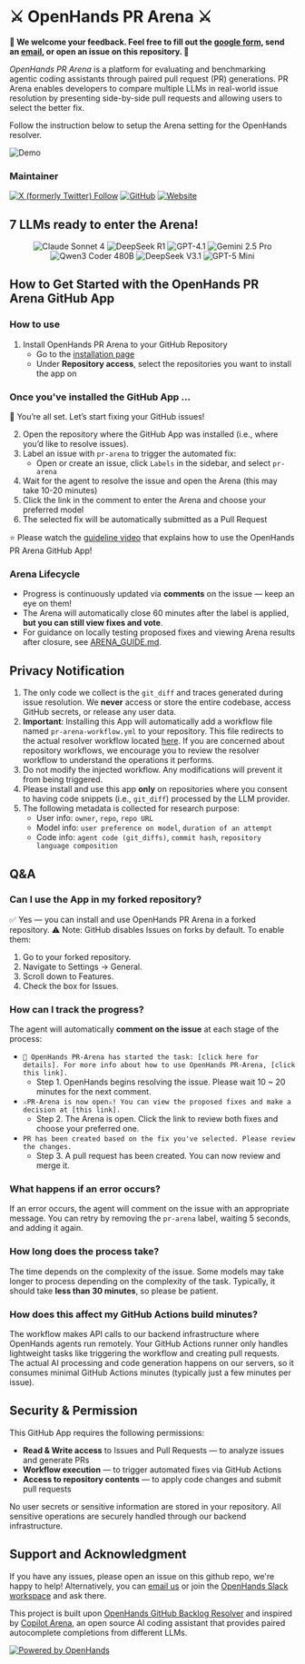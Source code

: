 # ⚔️ OpenHands PR Arena ⚔️

**👐 We welcome your feedback. Feel free to fill out the [google form](https://docs.google.com/forms/d/e/1FAIpQLSdNwc2LuqpC7cMrHblH_ZV8PeubWomXh4t2rHQR4Q_Z2VXYKA/viewform?usp=dialog), send an [email](mailto:jiseungh@andrew.cmu.edu), or open an issue on this repository. 👐**

*OpenHands PR Arena* is a platform for evaluating and benchmarking agentic coding assistants through paired pull request (PR) generations. PR Arena enables developers to compare multiple LLMs in real-world issue resolution by presenting side-by-side pull requests and allowing users to select the better fix.

Follow the instruction below to setup the Arena setting for the OpenHands resolver.

![Demo](assets/img/demo.gif)

### Maintainer
[![X (formerly Twitter) Follow](https://img.shields.io/twitter/follow/jiseungh99?style=flat-square&logo=x&label=Jiseung%20Hong)](https://x.com/jiseungh99)
[![GitHub](https://img.shields.io/badge/JiseungHong-181717?style=flat-square&logo=github&logoColor=white)](https://github.com/JiseungHong)
[![Website](https://img.shields.io/badge/wlqmfl.com-4285F4?style=flat-square&logo=google-chrome&logoColor=white)](https://wlqmfl.com)

## 7 LLMs ready to enter the Arena!

<div align="center">

![Claude Sonnet 4](https://img.shields.io/badge/Claude_Sonnet_4-191919?style=for-the-badge&logo=anthropic&logoColor=white)
![DeepSeek R1](https://img.shields.io/badge/🐋_DeepSeek_R1-0084FF?style=for-the-badge)
![GPT-4.1](https://img.shields.io/badge/GPT--4.1-10A37F?style=for-the-badge&logo=openai&logoColor=white)
![Gemini 2.5 Pro](https://img.shields.io/badge/Gemini_2.5_Pro-4285F4?style=for-the-badge&logo=google&logoColor=white)
![Qwen3 Coder 480B](https://img.shields.io/badge/Qwen3_Coder_480B-FF6A00?style=for-the-badge&logo=alibaba-cloud&logoColor=white)
![DeepSeek V3.1](https://img.shields.io/badge/🐋_DeepSeek_V3.1-0084FF?style=for-the-badge)
![GPT-5 Mini](https://img.shields.io/badge/GPT--5_Mini-10A37F?style=for-the-badge&logo=openai&logoColor=white)

</div>


## How to Get Started with the OpenHands PR Arena GitHub App

### How to use

1. Install OpenHands PR Arena to your GitHub Repository
    - Go to the [installation page](https://github.com/apps/openhands-pr-arena/installations/new)
    - Under **Repository access**, select the repositories you want to install the app on

### Once you've installed the GitHub App ...
🎉 You’re all set. Let’s start fixing your GitHub issues!

2. Open the repository where the GitHub App was installed (i.e., where you’d like to resolve issues).
3. Label an issue with `pr-arena` to trigger the automated fix:
    - Open or create an issue, click `Labels` in the sidebar, and select `pr-arena`
4. Wait for the agent to resolve the issue and open the Arena (this may take 10-20 minutes)
5. Click the link in the comment to enter the Arena and choose your preferred model
6. The selected fix will be automatically submitted as a Pull Request

⭐️ Please watch the [guideline video](https://youtu.be/BV2Rj_zlk2g) that explains how to use the OpenHands PR Arena GitHub App!

### Arena Lifecycle
- Progress is continuously updated via **comments** on the issue — keep an eye on them!
- The Arena will automatically close 60 minutes after the label is applied, **but you can still view fixes and vote**.
- For guidance on locally testing proposed fixes and viewing Arena results after closure, see [ARENA_GUIDE.md](ARENA_GUIDE.md).

## Privacy Notification
1. The only code we collect is the `git_diff` and traces generated during issue resolution. We **never** access or store the entire codebase, access GitHub secrets, or release any user data.
2. **Important**: Installing this App will automatically add a workflow file named `pr-arena-workflow.yml` to your repository. This file redirects to the actual resolver workflow located [here](https://github.com/neulab/pr-arena/blob/main/.github/workflows/pr-arena-resolver.yml). If you are concerned about repository workflows, we encourage you to review the resolver workflow to understand the operations it performs.
3. Do not modify the injected workflow. Any modifications will prevent it from being triggered.
4. Please install and use this app **only** on repositories where you consent to having code snippets (i.e., `git_diff`) processed by the LLM provider.
5. The following metadata is collected for research purpose:
    - User info: `owner`, `repo`, `repo URL`
    - Model info: `user preference on model`, `duration of an attempt`
    - Code info: `agent code (git_diffs)`, `commit hash`, `repository language composition`

##  Q&A
### Can I use the App in my forked repository?
✅ Yes — you can install and use OpenHands PR Arena in a forked repository.
⚠️ Note: GitHub disables Issues on forks by default. To enable them:
1. Go to your forked repository.
2. Navigate to Settings → General.
3. Scroll down to Features.
4. Check the box for Issues.

### How can I track the progress?
The agent will automatically **comment on the issue** at each stage of the process:
  - `👐 OpenHands PR-Arena has started the task: [click here for details]. For more info about how to use OpenHands PR-Arena, [click this link].`
    - Step 1. OpenHands begins resolving the issue. Please wait 10 ~ 20 minutes for the next comment.
  - `⚔️PR-Arena is now open⚔️! You can view the proposed fixes and make a decision at [this link].`
    - Step 2. The Arena is open. Click the link to review both fixes and choose your preferred one.
  - `PR has been created based on the fix you've selected. Please review the changes.`
    - Step 3. A pull request has been created. You can now review and merge it.

### What happens if an error occurs?
If an error occurs, the agent will comment on the issue with an appropriate message. You can retry by removing the `pr-arena` label, waiting 5 seconds, and adding it again.

### How long does the process take?
The time depends on the complexity of the issue. Some models may take longer to process depending on the complexity of the task. Typically, it should take **less than 30 minutes**, so please be patient.

### How does this affect my GitHub Actions build minutes?
The workflow makes API calls to our backend infrastructure where OpenHands agents run remotely. Your GitHub Actions runner only handles lightweight tasks like triggering the workflow and creating pull requests. The actual AI processing and code generation happens on our servers, so it consumes minimal GitHub Actions minutes (typically just a few minutes per issue).

## Security & Permission
This GitHub App requires the following permissions:
- **Read & Write access** to Issues and Pull Requests — to analyze issues and generate PRs
- **Workflow execution** — to trigger automated fixes via GitHub Actions
- **Access to repository contents** — to apply code changes and submit pull requests

No user secrets or sensitive information are stored in your repository. All sensitive operations are securely handled through our backend infrastructure.

## Support and Acknowledgment

If you have any issues, please open an issue on this github repo, we're happy to help!
Alternatively, you can [email us](mailto:jiseungh@andrew.cmu.edu) or join the [OpenHands Slack workspace](https://join.slack.com/t/opendevin/shared_invite/zt-2oikve2hu-UDxHeo8nsE69y6T7yFX_BA) and ask there.

This project is built upon [OpenHands GitHub Backlog Resolver](https://github.com/All-Hands-AI/OpenHands/tree/main/openhands/resolver) and inspired by [Copilot Arena](https://github.com/lmarena/copilot-arena), an open source AI coding assistant that provides paired autocomplete completions from different LLMs.

[![Powered by OpenHands](https://img.shields.io/badge/Powered%20by-OpenHands-blue)](https://github.com/openhands)
<!-- ---

## Using the GitHub Actions Workflow

This repository includes a GitHub Actions workflow that can automatically attempt to generate a pair of pull requests for individual issues labeled with 'pr-arena'. Follow the steps to use this workflow in your own repository:

1. Prepare a github personal access token. You can:
    1. [Contact us](mailto:contact@all-hands.dev) and we will set up a token for the [openhands-agent](https://github.com/openhands-agent) account (if you want to make it clear which commits came from the agent.
    2. Choose your own github user that will make the commits to the repo, [and create a personal access token](https://github.com/settings/tokens?type=beta) with read/write scope for "contents", "issues", "pull requests", and "workflows" on the desired repos.

2. Create an API key for the LLMs you will be setting up for the Arena setting. We usually use a single API key which can access the LLM Router.

3. Copy the `.github/workflows/openhands-resolver.yml` file to your repository's `.github/workflows/` directory.

4. Enable read/write workflows for the repository by going to `Settings -> Actions -> General -> Workflow permissions` and selecting "Read and write permissions" and click "Allow Github Actions to create and approve pull requests".

5. Set up the following [GitHub secrets](https://docs.github.com/en/actions/security-for-github-actions/security-guides/using-secrets-in-github-actions) in your repository, or across your entire org if you want to only set ths once and use the resolver in multiple repositories:
   - `PAT_USERNAME`: The github username that you used to create the personal access token.
   - `PAT_TOKEN`: The personal access token for github.
   - `LLM_MODELS`: The comma seperated LLM models to use (i.e. litellm_proxy/neulab/claude-3-5-sonnet-20240620, litellm_proxy/neulab/gpt-4o-2024-05-13, litellm_proxy/neulab/gpt-4o-2024-08-06, litellm_proxy/neulab/gpt-4o-mini-2024-07-18, litellm_proxy/neulab/meta-llama/Meta-Llama-3.1-8B-Instruct-Turbo, litellm_proxy/neulab/Qwen/Qwen2-72B-Instruct, litellm_proxy/neulab/meta-llama/Meta-Llama-3.1-70B-Instruct-Turbo, litellm_proxy/neulab/NousResearch/Hermes-3-Llama-3.1-405B-Turbo, litellm_proxy/neulab/gemini/gemini-1.5-flash, litellm_proxy/neulab/gemini/gemini-1.5-pro, litellm_proxy/neulab/o1-preview, litellm_proxy/neulab/o1-mini, litellm_proxy/neulab/meta-llama/Meta-Llama-3.1-405B-Instruct, litellm_proxy/neulab/meta-llama/Meta-Llama-3.1-70B-Instruct, litellm_proxy/neulab/meta-llama/Meta-Llama-3.1-8B-Instruct, litellm_proxy/neulab/meta-llama/Llama-3.2-90B-Vision-Instruct-Turbo, litellm_proxy/neulab/meta-llama/Llama-3.2-11B-Vision-Instruct-Turbo, litellm_proxy/neulab/deepseek-chat)
   - `LLM_API_KEY`: Your API key to access the LLM Router for the LLM service
   - `LLM_BASE_URL`: The base URL for the LLM API (i.e. https://llm-proxy.app.all-hands.dev)
   - `FIREBASE_CONFIG`: (Only for the prototype) An environment variable containing the Firebase configuration details (e.g., API key, project ID, etc.).


6. To trigger the workflow, add the 'pr-arena' label to any issue you want the AI to attempt to resolve in an Arena setting.

The workflow will:

- Randomly select two LLMs among given `LLM_MODELS` to  attempt to resolve the issue, using the OpenHands resolver and the selected models respectively.
- Create and display two `git_patch`s that corresponds to each of the attempts. (Wait until the GitHub action comments on issue with the webpage URL for you arena!)
- When the user selects one of them, it automatically creates a Pull Request based on the selected model.
- Comment on the issue with the results.

## Troubleshooting

This project is an extension of [OpenHands GitHub Backlog Resolver](https://github.com/All-Hands-AI/OpenHands/tree/main/openhands/resolver). If you have any issues, please open an issue on this github repo, we're happy to help!
Alternatively, you can [email us](mailto:contact@all-hands.dev) or join the [OpenHands Slack workspace](https://join.slack.com/t/opendevin/shared_invite/zt-2oikve2hu-UDxHeo8nsE69y6T7yFX_BA) and ask there.
 -->
